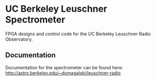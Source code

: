 UC Berkeley Leuschner Spectrometer
==================================

FPGA designs and control code for the UC Berkeley Leuschner Radio Observatory.

Documentation
-------------

Documentation for the spectrometer can be found here:  
http://astro.berkeley.edu/~domagalski/leuschner-radio
